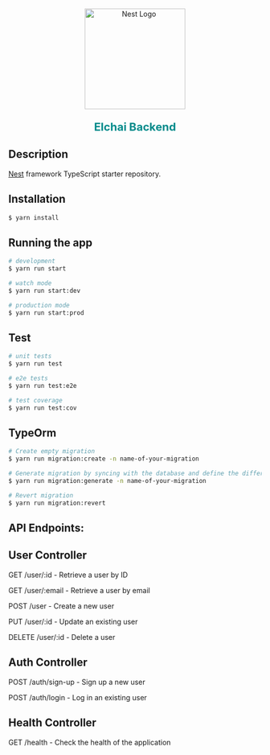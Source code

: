 <br />
<p align="center">
  <a href="http://nestjs.com/" target="blank"><img src="https://www.ora-egypt.com/_next/image?url=/assets/images/ora-logo.png&w=256&q=75" width="200" alt="Nest Logo" /></a>
</p>
<p align="center" style='font-size: 22px;font-weight: bold;color: darkcyan'>Elchai Backend</p>

## Description

[Nest](https://github.com/nestjs/nest) framework TypeScript starter repository.

## Installation

```bash
$ yarn install
```

## Running the app

```bash
# development
$ yarn run start

# watch mode
$ yarn run start:dev

# production mode
$ yarn run start:prod
```

## Test

```bash
# unit tests
$ yarn run test

# e2e tests
$ yarn run test:e2e

# test coverage
$ yarn run test:cov
```

## TypeOrm

```bash
# Create empty migration
$ yarn run migration:create -n name-of-your-migration

# Generate migration by syncing with the database and define the difference automatically
$ yarn run migration:generate -n name-of-your-migration

# Revert migration
$ yarn run migration:revert
```

## API Endpoints:

## User Controller

GET /user/:id - Retrieve a user by ID

GET /user/:email - Retrieve a user by email

POST /user - Create a new user

PUT /user/:id - Update an existing user

DELETE /user/:id - Delete a user

## Auth Controller

POST /auth/sign-up - Sign up a new user

POST /auth/login - Log in an existing user

## Health Controller

GET /health - Check the health of the application
